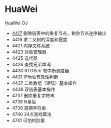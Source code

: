 # HuaWei
HuaWei OJ

* [4417](tree/master/oj/4417) 删除链表中的重复节点，剩余节点逆序输出
* 4419 求二叉树的深度和宽度
* 4421 内存文件系统
* 4423 对象管理器
* 4425 迭代器
* 4426 查找兄弟单词
* 4430 RTOSck-软中断调度器
* 4431 IP地址有效性判断
* 4437 二维数组（矩阵）基本操作
* 4438 双链表基本操作
* 4737 删除重复字符串
* 4738 N皇后
* 4739 周期字符串
* 4740 24点游戏算法
* 4741 可怕的阶乘
